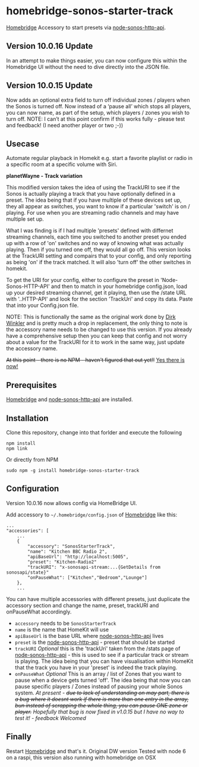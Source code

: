 # homebridge-sonos-starter-track
[Homebridge](https://github.com/nfarina/homebridge) Accessory to start presets via [node-sonos-http-api](https://github.com/jishi/node-sonos-http-api).

## Version 10.0.16 Update 
In an attempt to make things easier, you can now configure this within the Homebridge UI without the need to dive directly into the JSON file.

## Version 10.0.15 Update
Now adds an optional extra field to turn off individual zones / players when the Sonos is turned off. Now instead of a ‘pause all’ which stops all players, you can now name, as part of the setup, which players / zones you wish to turn off.
NOTE: I can’t at this point confirm if this works fully - please test and feedback! (I need another player or two ;-))


## Usecase
Automate regular playback in Homekit e.g. start a favorite playlist or radio in a specific room at a specific volume with Siri.


**planetWayne - Track variation**

This modified version takes the idea of using the TrackURI to see if the Sonos is actually playing a track that you have optionally defined in a preset. The idea being that if you have multiple of these devices set up, they all appear as switches, you want to know if a particular 'switch' is on / playing. For use when you are streaming radio channels and may have multiple set up.

What I was finding is if I had multiple 'presets' defined with differnet streaming channels, each time you switched to another preset you ended up with a row of 'on' switches and no way of knowing what was actually playing. Then if you turned one off, they would all go off. This version looks at the TrackURI setting and compairs that to your config, and only reporting as being 'on' if the track matched. It will also 'turn off' the other switches in homekit.

To get the URI for your config, either to configure the preset in 'Node-Sonos-HTTP-API' and then to match in your homebridge config.json, load up your desired streaming channel, get it playing, then use the /state URL with '..HTTP-API' and look for the section 'TrackUri' and copy its data. Paste that into your Config.json file.

NOTE: 
This is functionally the same as the original work done by [Dirk Winkler](https://github.com/stickcgn/homebridge-sonos-starter.git) and is pretty much a drop in replacement, the only thing to note is the accessory name needs to be changed to use this version. If you already have a comprehensive setup then you can keep that config and not worry about a value for the TrackURI for it to work in the same way, just update the accessory name.


<s>At this point - there is no NPM - haven't figured that out yet!!</s> [Yes there is now!](https://www.npmjs.com/package/homebridge-sonos-starter-track)



## Prerequisites

[Homebridge](https://github.com/nfarina/homebridge) and [node-sonos-http-api](https://github.com/jishi/node-sonos-http-api) are installed.

## Installation

Clone this repository, change into that forlder and execute the following
```
npm install
npm link
```
Or directly from NPM
```
sudo npm -g install homebridge-sonos-starter-track
```

## Configuration

Version 10.0.16 now allows config via HomeBridge UI.



Add accessory to `~/.homebridge/config.json` of [Homebridge](https://github.com/nfarina/homebridge) like this:

```
...
"accessories": [
    ...
    {
        "accessory": "SonosStarterTrack",
        "name": "Kitchen BBC Radio 2",
        "apiBaseUrl": "http://localhost:5005",
        "preset": "Kitchen-Radio2"
        "trackURI": "x-sonosapi-stream:...{GetDetails from sonosapi/state}"
        "onPauseWhat": ["Kitchen","Bedroom","Lounge"]
    },
    ...
```

You can have multiple accessories with different presets, just duplicate the accessory section and change the name, preset, trackURI and onPauseWhat accordingly.


- `accessory` needs to be `SonosStarterTrack`
- `name` is the name that HomeKit will use
- `apiBaseUrl` is the base URL where [node-sonos-http-api](https://github.com/jishi/node-sonos-http-api) lives
- `preset` is the [node-sonos-http-api](https://github.com/jishi/node-sonos-http-api) - preset that should be started
- `trackURI` *Optional* this is the 'trackUri' taken from the /stats page of [node-sonos-http-api](https://github.com/jishi/node-sonos-http-api) - this is used to see if a particular track or stream is playing. The idea being that you can have visualisation within HomeKit that the track you have in your 'preset' is indeed the track playing.
- `onPauseWhat` *Optional* This is an array / list of Zones that you want to pause when a device gets turned 'off'. The idea being that now you can pause specific players / Zones instead of pausing your whole Sonos system.
    *At present - ~~due to lack of understanding on may part, there is a bug where it doesnt work if there is more than one entry in the array, bun instead of scrapping the whole thing, you can pause ONE zone or player.~~ Hopefully that bug is now fixed in v1.0.15 but I have no way to test it! - feedback Welcomed*


## Finally

Restart [Homebridge](https://github.com/nfarina/homebridge) and that's it. Original DW version Tested with node 6 on a raspi, this version also running with homebridge on OSX
